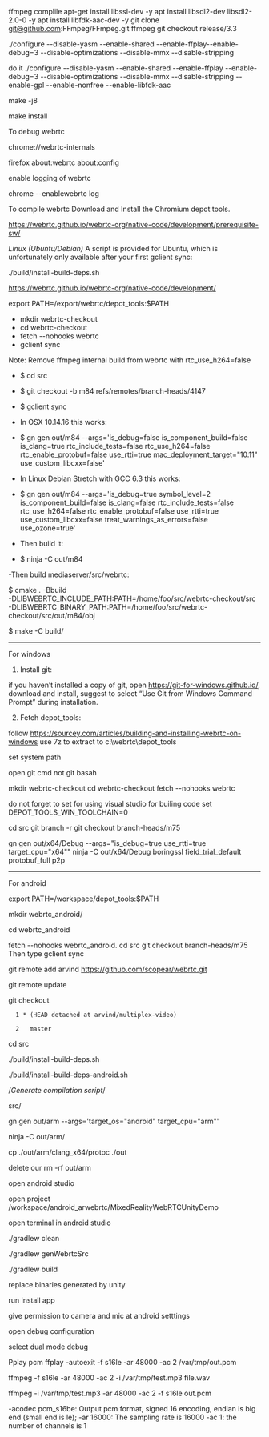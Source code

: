 ffmpeg complile 
apt-get install libssl-dev -y
apt install libsdl2-dev libsdl2-2.0-0 -y
apt install libfdk-aac-dev -y
git clone git@github.com:FFmpeg/FFmpeg.git  ffmpeg
git checkout release/3.3

./configure --disable-yasm --enable-shared  --enable-ffplay--enable-debug=3  --disable-optimizations --disable-mmx --disable-stripping

do it 
 ./configure --disable-yasm --enable-shared  --enable-ffplay --enable-debug=3  --disable-optimizations --disable-mmx --disable-stripping --enable-gpl --enable-nonfree --enable-libfdk-aac

make -j8

make install



To debug webrtc


chrome://webrtc-internals

firefox
about:webrtc
about:config

enable logging of webrtc

chrome --enablewebrtc log


To compile webrtc
Download and Install the Chromium depot tools.

https://webrtc.github.io/webrtc-org/native-code/development/prerequisite-sw/

*Linux (Ubuntu/Debian)*
A script is provided for Ubuntu, which is unfortunately only available after your first gclient sync:

./build/install-build-deps.sh


https://webrtc.github.io/webrtc-org/native-code/development/

export PATH=/export/webrtc/depot_tools:$PATH

- mkdir webrtc-checkout
- cd webrtc-checkout
- fetch --nohooks webrtc
- gclient sync

 Note: Remove ffmpeg internal build from webrtc with rtc_use_h264=false

- $ cd src
- $ git checkout -b m84 refs/remotes/branch-heads/4147
- $ gclient sync
- In OSX 10.14.16 this works:
- $ gn gen out/m84 --args='is_debug=false is_component_build=false is_clang=true rtc_include_tests=false rtc_use_h264=false rtc_enable_protobuf=false use_rtti=true mac_deployment_target="10.11" use_custom_libcxx=false'
- In Linux Debian Stretch with GCC 6.3 this works:
- $ gn gen out/m84 --args='is_debug=true symbol_level=2 is_component_build=false is_clang=false rtc_include_tests=false rtc_use_h264=false rtc_enable_protobuf=false use_rtti=true use_custom_libcxx=false treat_warnings_as_errors=false use_ozone=true'


- Then build it:
- $ ninja -C out/m84


-Then build mediaserver/src/webrtc:



$ cmake . -Bbuild \
  -DLIBWEBRTC_INCLUDE_PATH:PATH=/home/foo/src/webrtc-checkout/src \
  -DLIBWEBRTC_BINARY_PATH:PATH=/home/foo/src/webrtc-checkout/src/out/m84/obj

$ make -C build/
**********************************************************************************************************************************************************
For windows
1. Install git:

if you haven’t installed a copy of git, open https://git-for-windows.github.io/, download and install, suggest to select “Use Git from Windows Command Prompt” during installation.

2. Fetch depot_tools:

follow https://sourcey.com/articles/building-and-installing-webrtc-on-windows use 7z to extract to c:\webrtc\depot_tools

set system path 

open git cmd not git basah

mkdir webrtc-checkout
cd webrtc-checkout
fetch --nohooks webrtc

do not forget to set for using visual studio for builing code
set DEPOT_TOOLS_WIN_TOOLCHAIN=0

cd src
git branch -r
git checkout branch-heads/m75

gn gen out/x64/Debug --args="is_debug=true use_rtti=true target_cpu=\"x64\""
ninja -C out/x64/Debug boringssl field_trial_default protobuf_full p2p

**********************************************************************************************************************************************************
For android

export PATH=/workspace/depot_tools:$PATH

mkdir webrtc_android/

cd webrtc_android

fetch --nohooks webrtc_android.
cd src git checkout branch-heads/m75
Then type gclient sync

git remote add arvind https://github.com/scopear/webrtc.git

git remote update

git checkout 

      1 * (HEAD detached at arvind/multiplex-video)
      
      2   master


cd src

 ./build/install-build-deps.sh
 
 ./build/install-build-deps-android.sh



/*Generate compilation script*/

src/

gn gen out/arm --args='target_os="android" target_cpu="arm"'

ninja -C out/arm/

cp  ./out/arm/clang_x64/protoc ./out

delete our rm -rf out/arm


open android studio

open project /workspace/android_arwebrtc/MixedRealityWebRTCUnityDemo

open terminal in android studio

./gradlew clean

./gradlew genWebrtcSrc

./gradlew build

replace binaries generated by unity 

run install app

give permission to camera and mic at android setttings

open debug configuration 

select dual mode debug


Pplay pcm
ffplay -autoexit -f s16le -ar 48000 -ac 2 /var/tmp/out.pcm


ffmpeg -f s16le -ar 48000 -ac 2 -i  /var/tmp/test.mp3 file.wav



ffmpeg -i /var/tmp/test.mp3 -ar 48000 -ac 2 -f s16le out.pcm





-acodec pcm_s16be: Output pcm format, signed 16 encoding, endian is big end (small end is le);
-ar 16000: The sampling rate is 16000
-ac 1: the number of channels is 1


